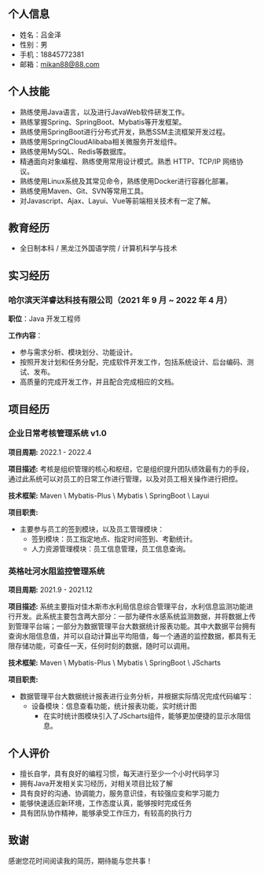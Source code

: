 ## 个人信息

- 姓名：吕金泽
- 性别：男
- 手机：18845772381
- 邮箱：mikan88@88.com

## 个人技能

- 熟练使用Java语言，以及进行JavaWeb软件研发工作。
- 熟练掌握Spring、SpringBoot、Mybatis等开发框架。
- 熟练使用SpringBoot进行分布式开发，熟悉SSM主流框架开发过程。
- 熟练使用SpringCloudAlibaba相关微服务开发组件。
- 熟练使用MySQL、Redis等数据库。
- 精通面向对象编程、熟练使用常用设计模式。熟悉 HTTP、TCP/IP 网络协议。
- 熟练使用Linux系统及其常见命令，熟练使用Docker进行容器化部署。
- 熟练使用Maven、Git、SVN等常用工具。
- 对Javascript、Ajax、Layui、Vue等前端相关技术有一定了解。


## 教育经历

- 全日制本科 / 黑龙江外国语学院 /  计算机科学与技术

## 实习经历

### 哈尔滨天洋睿达科技有限公司（2021 年 9 月 ~ 2022 年 4 月）

**职位**：Java 开发工程师

**工作内容**：

- 参与需求分析、模块划分、功能设计。
- 按照开发计划和任务分配，完成软件开发工作，包括系统设计、后台编码、测试、发布。
- 高质量的完成开发工作，并且配合完成相应的文档。


## 项目经历 

### 企业日常考核管理系统 v1.0

**项目周期:** 2022.1 - 2022.4

**项目描述:** 考核是组织管理的核心和枢纽，它是组织提升团队绩效最有力的手段，通过此系统可以对员工的日常工作进行管理，以及对员工相关操作进行把控。

**技术框架:** Maven \ Mybatis-Plus \ Mybatis \ SpringBoot \ Layui

**项目职责:** 

- 主要参与员工的签到模块，以及员工管理模块：
  - 签到模块：员工指定地点、指定时间签到、考勤统计。
  - 人力资源管理模块：员工信息管理，员工信息查询。


### 英格吐河水阻监控管理系统

**项目周期:** 2021.9 - 2021.12

**项目描述:** 系统主要指对佳木斯市水利局信息综合管理平台，水利信息监测功能进行开发。此系统主要包含两大部分：一部为硬件水感系统监测数据，并将数据上传到管理平台端；一部分为数据管理平台大数据统计报表功能。其中大数据平台拥有查询水阻信息值，并可以自动计算出平均阻值，每一个通道的监控数据，都具有无限存储功能，可查任一天，任何时刻的数据，随时可以调用。

**技术框架:** Maven \ Mybatis-Plus \ Mybatis \ SpringBoot \ JScharts 

**项目职责:** 

- 数据管理平台大数据统计报表进行业务分析，并根据实际情况完成代码编写：
  - 设备模块：信息查看功能，统计报表功能，实时统计图
    - 在实时统计图模块引入了JScharts组件，能够更加便捷的显示水阻信息。


## 个人评价

- 擅长自学，具有良好的编程习惯，每天进行至少一个小时代码学习
- 拥有Java开发相关实习经历，对相关项目比较了解
- 具有良好的沟通、协调能力，服务意识佳，有较强应变和学习能力
- 能够快速适应新环境，工作态度认真，能够按时完成任务
- 具有团队协作精神，能够承受工作压力，有较高的执行力

## 致谢

感谢您花时间阅读我的简历，期待能与您共事！
